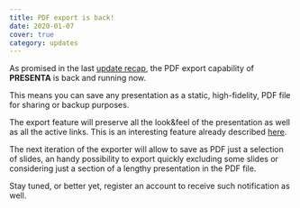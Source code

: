 ```yaml
---
title: PDF export is back!
date: 2020-01-07
cover: true
category: updates
---
```


As promised in the last [update recap](/blog/presenta-update-01), the PDF export capability of **PRESENTA** is back and running now. 

This means you can save any presentation as a static, high-fidelity, PDF file for sharing or backup purposes.

The export feature will preserve all the look&feel of the presentation as well as all the active links. This is an interesting feature already described [here](/blog/how-to-include-videos-).

The next iteration of the exporter will allow to save as PDF just a selection of slides, an handy possibility to export quickly excluding some slides or considering just a section of a lengthy presentation in the PDF file.

Stay tuned, or better yet, register an account to receive such notification as well.